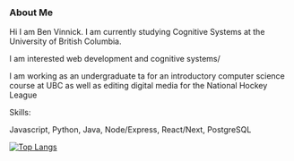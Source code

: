 ### About Me
Hi I am Ben Vinnick. I am currently studying Cognitive Systems at the University of British Columbia. 

I am interested web development and cognitive systems/

I am working as an undergraduate ta for an introductory computer science course at UBC as well as editing digital media for the National Hockey League

Skills:

Javascript, Python, Java, Node/Express, React/Next, PostgreSQL

[![Top Langs](https://github-readme-stats.vercel.app/api/top-langs/?username=bonvee-99)](https://github.com/anuraghazra/github-readme-stats)


